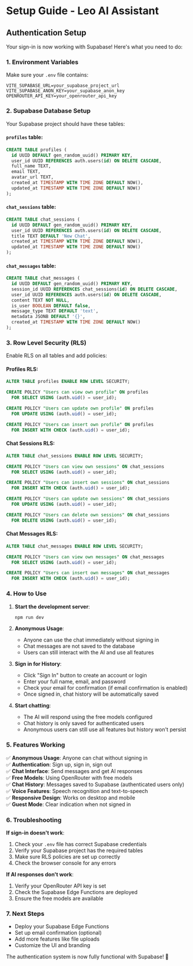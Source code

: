 # Setup Guide - Leo AI Assistant

## Authentication Setup

Your sign-in is now working with Supabase! Here's what you need to do:

### 1. Environment Variables
Make sure your `.env` file contains:
```
VITE_SUPABASE_URL=your_supabase_project_url
VITE_SUPABASE_ANON_KEY=your_supabase_anon_key
OPENROUTER_API_KEY=your_openrouter_api_key
```

### 2. Supabase Database Setup
Your Supabase project should have these tables:

#### `profiles` table:
```sql
CREATE TABLE profiles (
  id UUID DEFAULT gen_random_uuid() PRIMARY KEY,
  user_id UUID REFERENCES auth.users(id) ON DELETE CASCADE,
  full_name TEXT,
  email TEXT,
  avatar_url TEXT,
  created_at TIMESTAMP WITH TIME ZONE DEFAULT NOW(),
  updated_at TIMESTAMP WITH TIME ZONE DEFAULT NOW()
);
```

#### `chat_sessions` table:
```sql
CREATE TABLE chat_sessions (
  id UUID DEFAULT gen_random_uuid() PRIMARY KEY,
  user_id UUID REFERENCES auth.users(id) ON DELETE CASCADE,
  title TEXT DEFAULT 'New Chat',
  created_at TIMESTAMP WITH TIME ZONE DEFAULT NOW(),
  updated_at TIMESTAMP WITH TIME ZONE DEFAULT NOW()
);
```

#### `chat_messages` table:
```sql
CREATE TABLE chat_messages (
  id UUID DEFAULT gen_random_uuid() PRIMARY KEY,
  session_id UUID REFERENCES chat_sessions(id) ON DELETE CASCADE,
  user_id UUID REFERENCES auth.users(id) ON DELETE CASCADE,
  content TEXT NOT NULL,
  is_user BOOLEAN DEFAULT false,
  message_type TEXT DEFAULT 'text',
  metadata JSONB DEFAULT '{}',
  created_at TIMESTAMP WITH TIME ZONE DEFAULT NOW()
);
```

### 3. Row Level Security (RLS)
Enable RLS on all tables and add policies:

#### Profiles RLS:
```sql
ALTER TABLE profiles ENABLE ROW LEVEL SECURITY;

CREATE POLICY "Users can view own profile" ON profiles
  FOR SELECT USING (auth.uid() = user_id);

CREATE POLICY "Users can update own profile" ON profiles
  FOR UPDATE USING (auth.uid() = user_id);

CREATE POLICY "Users can insert own profile" ON profiles
  FOR INSERT WITH CHECK (auth.uid() = user_id);
```

#### Chat Sessions RLS:
```sql
ALTER TABLE chat_sessions ENABLE ROW LEVEL SECURITY;

CREATE POLICY "Users can view own sessions" ON chat_sessions
  FOR SELECT USING (auth.uid() = user_id);

CREATE POLICY "Users can insert own sessions" ON chat_sessions
  FOR INSERT WITH CHECK (auth.uid() = user_id);

CREATE POLICY "Users can update own sessions" ON chat_sessions
  FOR UPDATE USING (auth.uid() = user_id);

CREATE POLICY "Users can delete own sessions" ON chat_sessions
  FOR DELETE USING (auth.uid() = user_id);
```

#### Chat Messages RLS:
```sql
ALTER TABLE chat_messages ENABLE ROW LEVEL SECURITY;

CREATE POLICY "Users can view own messages" ON chat_messages
  FOR SELECT USING (auth.uid() = user_id);

CREATE POLICY "Users can insert own messages" ON chat_messages
  FOR INSERT WITH CHECK (auth.uid() = user_id);
```

### 4. How to Use

1. **Start the development server**:
   ```bash
   npm run dev
   ```

2. **Anonymous Usage**:
   - Anyone can use the chat immediately without signing in
   - Chat messages are not saved to the database
   - Users can still interact with the AI and use all features

3. **Sign in for History**:
   - Click "Sign In" button to create an account or login
   - Enter your full name, email, and password
   - Check your email for confirmation (if email confirmation is enabled)
   - Once signed in, chat history will be automatically saved

4. **Start chatting**:
   - The AI will respond using the free models configured
   - Chat history is only saved for authenticated users
   - Anonymous users can still use all features but history won't persist

### 5. Features Working

✅ **Anonymous Usage**: Anyone can chat without signing in  
✅ **Authentication**: Sign up, sign in, sign out  
✅ **Chat Interface**: Send messages and get AI responses  
✅ **Free Models**: Using OpenRouter with free models  
✅ **Chat History**: Messages saved to Supabase (authenticated users only)  
✅ **Voice Features**: Speech recognition and text-to-speech  
✅ **Responsive Design**: Works on desktop and mobile  
✅ **Guest Mode**: Clear indication when not signed in  

### 6. Troubleshooting

**If sign-in doesn't work**:
1. Check your `.env` file has correct Supabase credentials
2. Verify your Supabase project has the required tables
3. Make sure RLS policies are set up correctly
4. Check the browser console for any errors

**If AI responses don't work**:
1. Verify your OpenRouter API key is set
2. Check the Supabase Edge Functions are deployed
3. Ensure the free models are available

### 7. Next Steps

- Deploy your Supabase Edge Functions
- Set up email confirmation (optional)
- Add more features like file uploads
- Customize the UI and branding

The authentication system is now fully functional with Supabase! 🎉 